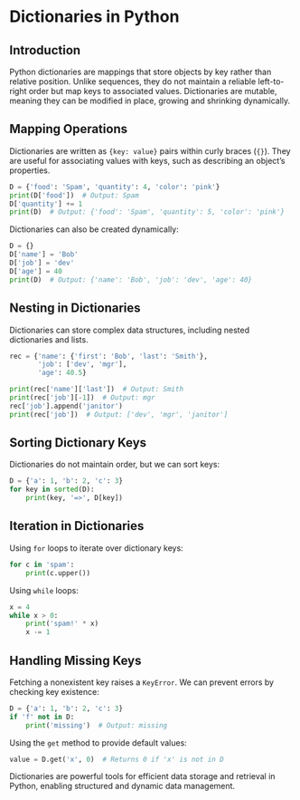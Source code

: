# Dictionaries in Python

## Introduction

Python dictionaries are mappings that store objects by key rather than relative position. Unlike sequences, they do not maintain a reliable left-to-right order but map keys to associated values. Dictionaries are mutable, meaning they can be modified in place, growing and shrinking dynamically.

## Mapping Operations

Dictionaries are written as `{key: value}` pairs within curly braces (`{}`). They are useful for associating values with keys, such as describing an object’s properties.

```python
D = {'food': 'Spam', 'quantity': 4, 'color': 'pink'}
print(D['food'])  # Output: Spam
D['quantity'] += 1
print(D)  # Output: {'food': 'Spam', 'quantity': 5, 'color': 'pink'}
```

Dictionaries can also be created dynamically:

```python
D = {}
D['name'] = 'Bob'
D['job'] = 'dev'
D['age'] = 40
print(D)  # Output: {'name': 'Bob', 'job': 'dev', 'age': 40}
```

## Nesting in Dictionaries

Dictionaries can store complex data structures, including nested dictionaries and lists.

```python
rec = {'name': {'first': 'Bob', 'last': 'Smith'},
       'job': ['dev', 'mgr'],
       'age': 40.5}

print(rec['name']['last'])  # Output: Smith
print(rec['job'][-1])  # Output: mgr
rec['job'].append('janitor')
print(rec['job'])  # Output: ['dev', 'mgr', 'janitor']
```

## Sorting Dictionary Keys

Dictionaries do not maintain order, but we can sort keys:

```python
D = {'a': 1, 'b': 2, 'c': 3}
for key in sorted(D):
    print(key, '=>', D[key])
```

## Iteration in Dictionaries

Using `for` loops to iterate over dictionary keys:

```python
for c in 'spam':
    print(c.upper())
```

Using `while` loops:

```python
x = 4
while x > 0:
    print('spam!' * x)
    x -= 1
```

## Handling Missing Keys

Fetching a nonexistent key raises a `KeyError`. We can prevent errors by checking key existence:

```python
D = {'a': 1, 'b': 2, 'c': 3}
if 'f' not in D:
    print('missing')  # Output: missing
```

Using the `get` method to provide default values:

```python
value = D.get('x', 0)  # Returns 0 if 'x' is not in D
```

Dictionaries are powerful tools for efficient data storage and retrieval in Python, enabling structured and dynamic data management.
